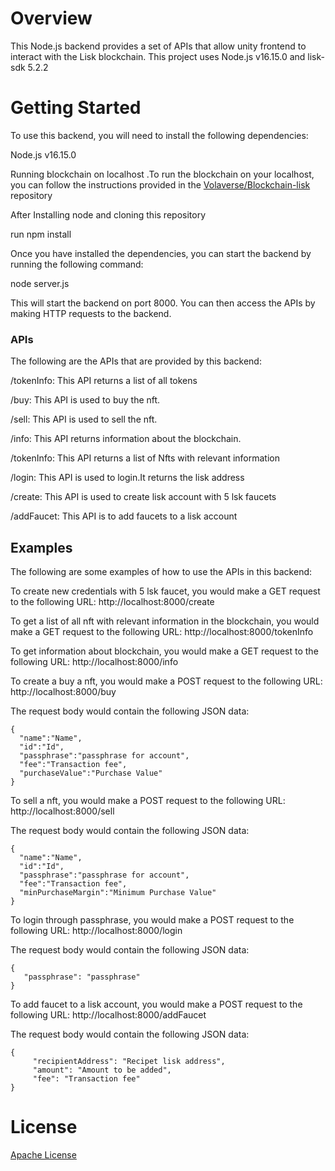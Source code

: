 # Overview
This Node.js backend provides a set of APIs that allow unity frontend to interact with the Lisk blockchain. This project uses Node.js v16.15.0 and lisk-sdk 5.2.2


# Getting Started
To use this backend, you will need to install the following dependencies:

Node.js v16.15.0

Running blockchain on localhost .To run the blockchain on your localhost, you can follow the instructions provided in the [Volaverse/Blockchain-lisk](https://github.com/Volaverse/Blockchain-lisk) repository

After Installing node and cloning this repository

run npm install

Once you have installed the dependencies, you can start the backend by running the following command:

node server.js

This will start the backend on port 8000. You can then access the APIs by making HTTP requests to the backend.

### APIs
The following are the APIs that are provided by this backend:

/tokenInfo: This API returns a list of all tokens

/buy: This API is used to buy the nft.

/sell: This API is used to sell the nft.

/info: This API returns information about the blockchain.

/tokenInfo: This API returns a list of Nfts with relevant information

/login: This API is used to login.It returns the lisk address

/create: This API is used to create lisk account with 5 lsk faucets

/addFaucet: This API is to add faucets to a lisk account 

## Examples
The following are some examples of how to use the APIs in this backend:

To create new credentials with 5 lsk faucet, you would make a GET request to the following URL:
http://localhost:8000/create

To get a list of all nft with relevant information in the blockchain, you would make a GET request to the following URL:
http://localhost:8000/tokenInfo

To get information about blockchain, you would make a GET request to the following URL:
http://localhost:8000/info

To create a buy a nft, you would make a POST request to the following URL:
http://localhost:8000/buy

The request body would contain the following JSON data:

    {
      "name":"Name",
      "id":"Id",
      "passphrase":"passphrase for account",
      "fee":"Transaction fee",
      "purchaseValue":"Purchase Value"
    }

To sell a nft, you would make a POST request to the following URL:
http://localhost:8000/sell


The request body would contain the following JSON data:


    {
      "name":"Name",
      "id":"Id",
      "passphrase":"passphrase for account",
      "fee":"Transaction fee",
      "minPurchaseMargin":"Minimum Purchase Value"
    }



To login through passphrase, you would make a POST request to the following URL:
http://localhost:8000/login

The request body would contain the following JSON data:

    {
       "passphrase": "passphrase"
    }

To add faucet to a lisk account, you would make a POST request to the following URL:
http://localhost:8000/addFaucet

The request body would contain the following JSON data:

    {
         "recipientAddress": "Recipet lisk address",
         "amount": "Amount to be added",
         "fee": "Transaction fee"
    }



# License
[Apache License](LICENSE)

